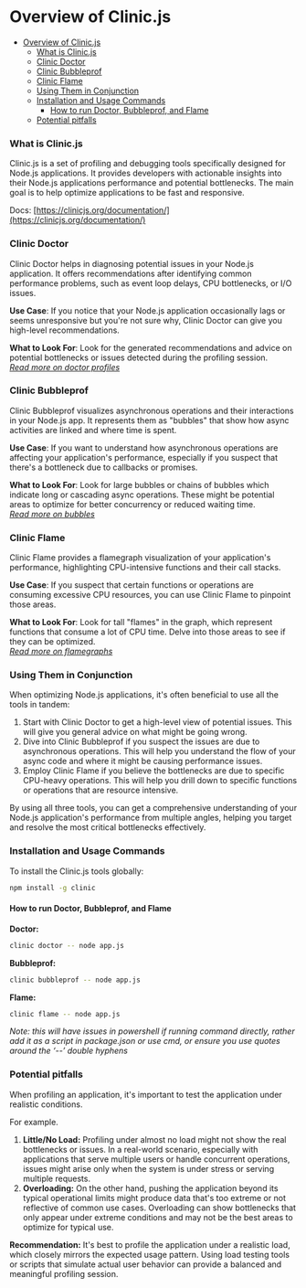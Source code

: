 # Overview of Clinic.js

- [Overview of Clinic.js](#overview-of-clinicjs)
    - [What is Clinic.js](#what-is-clinicjs)
    - [Clinic Doctor](#clinic-doctor)
    - [Clinic Bubbleprof](#clinic-bubbleprof)
    - [Clinic Flame](#clinic-flame)
    - [Using Them in Conjunction](#using-them-in-conjunction)
    - [Installation and Usage Commands](#installation-and-usage-commands)
      - [How to run Doctor, Bubbleprof, and Flame](#how-to-run-doctor-bubbleprof-and-flame)
    - [Potential pitfalls](#potential-pitfalls)

### What is Clinic.js

Clinic.js is a set of profiling and debugging tools specifically designed for Node.js applications. It provides developers with actionable insights into their Node.js applications performance and potential bottlenecks. The main goal is to help optimize applications to be fast and responsive.  
  
Docs: [https://clinicjs.org/documentation/](https://clinicjs.org/documentation/)

### Clinic Doctor

Clinic Doctor helps in diagnosing potential issues in your Node.js application. It offers recommendations after identifying common performance problems, such as event loop delays, CPU bottlenecks, or I/O issues.

**Use Case**: If you notice that your Node.js application occasionally lags or seems unresponsive but you're not sure why, Clinic Doctor can give you high-level recommendations.

**What to Look For**: Look for the generated recommendations and advice on potential bottlenecks or issues detected during the profiling session.  
[*Read more on doctor profiles*](https://clinicjs.org/documentation/doctor/04-reading-a-profile/)

### Clinic Bubbleprof

Clinic Bubbleprof visualizes asynchronous operations and their interactions in your Node.js app. It represents them as "bubbles" that show how async activities are linked and where time is spent.

**Use Case**: If you want to understand how asynchronous operations are affecting your application's performance, especially if you suspect that there's a bottleneck due to callbacks or promises.

**What to Look For**: Look for large bubbles or chains of bubbles which indicate long or cascading async operations. These might be potential areas to optimize for better concurrency or reduced waiting time.  
[*Read more on bubbles*](https://clinicjs.org/documentation/bubbleprof/04-bubbles/)

### Clinic Flame

Clinic Flame provides a flamegraph visualization of your application's performance, highlighting CPU-intensive functions and their call stacks.

**Use Case**: If you suspect that certain functions or operations are consuming excessive CPU resources, you can use Clinic Flame to pinpoint those areas. 

**What to Look For**: Look for tall "flames" in the graph, which represent functions that consume a lot of CPU time. Delve into those areas to see if they can be optimized.  
[*Read more on flamegraphs*](https://clinicjs.org/documentation/flame/04-flamegraphs/)

### Using Them in Conjunction

When optimizing Node.js applications, it's often beneficial to use all the tools in tandem:

1. Start with Clinic Doctor to get a high-level view of potential issues. This will give you general advice on what might be going wrong.
2. Dive into Clinic Bubbleprof if you suspect the issues are due to asynchronous operations. This will help you understand the flow of your async code and where it might be causing performance issues.
3. Employ Clinic Flame if you believe the bottlenecks are due to specific CPU-heavy operations. This will help you drill down to specific functions or operations that are resource intensive.

By using all three tools, you can get a comprehensive understanding of your Node.js application's performance from multiple angles, helping you target and resolve the most critical bottlenecks effectively.

### Installation and Usage Commands

To install the Clinic.js tools globally:

```bash
npm install -g clinic
```

#### How to run Doctor, Bubbleprof, and Flame

**Doctor:**

```bash
clinic doctor -- node app.js
```

**Bubbleprof:**

```bash
clinic bubbleprof -- node app.js
```

**Flame:**

```bash
clinic flame -- node app.js
```

*Note: this will have issues in powershell if running command directly, rather add it as a script in package.json or use cmd, or ensure you use quotes around the ‘--’ double hyphens*

### Potential pitfalls

When profiling an application, it's important to test the application under realistic conditions.

For example.

1. **Little/No Load:** Profiling under almost no load might not show the real bottlenecks or issues. In a real-world scenario, especially with applications that serve multiple users or handle concurrent operations, issues might arise only when the system is under stress or serving multiple requests.
2. **Overloading:** On the other hand, pushing the application beyond its typical operational limits might produce data that's too extreme or not reflective of common use cases. Overloading can show bottlenecks that only appear under extreme conditions and may not be the best areas to optimize for typical use.

**Recommendation:** It's best to profile the application under a realistic load, which closely mirrors the expected usage pattern. Using load testing tools or scripts that simulate actual user behavior can provide a balanced and meaningful profiling session.
